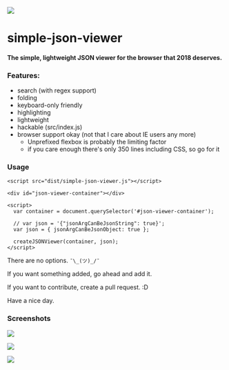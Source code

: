 ![](https://img.shields.io/npm/v/simple-json-viewer.svg)

# simple-json-viewer

#### The simple, lightweight JSON viewer for the browser that 2018 deserves.

### Features:

- search (with regex support)
- folding
- keyboard-only friendly
- highlighting
- lightweight
- hackable (src/index.js)
- browser support okay (not that I care about IE users any more)
  - Unprefixed flexbox is probably the limiting factor
  - if you care enough there's only 350 lines including CSS, so go for it

### Usage

```
<script src="dist/simple-json-viewer.js"></script>

<div id="json-viewer-container"></div>

<script>
  var container = document.querySelector('#json-viewer-container');

  // var json = '{"jsonArgCanBeJsonString": true}';
  var json = { jsonArgCanBeJsonObject: true };

  createJSONViewer(container, json);
</script>
```

There are no options. `¯\_(ツ)_/¯`

If you want something added, go ahead and add it.

If you want to contribute, create a pull request. :D

Have a nice day.

### Screenshots

![](https://i.imgur.com/MaiIrtD.png)

![](https://i.imgur.com/qvXFpMs.png)

![](https://i.imgur.com/NyG1DbX.png)
